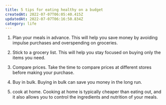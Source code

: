 ```yaml
---
title: 5 tips for eating healthy on a budget
createdAt: 2022-07-07T06:05:40.415Z
updatedAt: 2022-07-07T06:16:50.834Z
category: life
---
```


1. Plan your meals in advance. This will help you save money by avoiding impulse purchases and overspending on groceries.

2. Stick to a grocery list. This will help you stay focused on buying only the items you need.

3. Compare prices. Take the time to compare prices at different stores before making your purchase.

4. Buy in bulk. Buying in bulk can save you money in the long run.

5. cook at home. Cooking at home is typically cheaper than eating out, and it also allows you to control the ingredients and nutrition of your meals.
